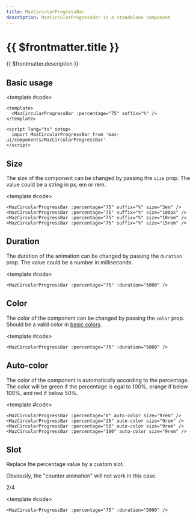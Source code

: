 ```yaml
---
title: MazCircularProgressBar
description: MazCircularProgressBar is a standalone component
---
```


# {{ $frontmatter.title }}

{{ $frontmatter.description }}

<!--@include: ./../.vitepress/mixins/getting-started.md-->

## Basic usage

<ComponentDemo>
  <MazCircularProgressBar :percentage="75" suffix="%" />

  <template #code>

  ```vue
  <template>
    <MazCircularProgressBar :percentage="75" suffix="%" />
  </template>

  <script lang="ts" setup>
    import MazCircularProgressBar from 'maz-ui/components/MazCircularProgressBar'
  </script>
  ```

  </template>
</ComponentDemo>

## Size

The size of the component can be changed by passing the `size` prop. The value could be a string in px, em or rem.

<ComponentDemo>
  <div class="maz-flex maz-gap-3 maz-flex-wrap maz-items-center">
    <MazCircularProgressBar :percentage="75" suffix="%" size="3em" />
    <MazCircularProgressBar :percentage="75" suffix="%" size="100px" />
    <MazCircularProgressBar :percentage="75" suffix="%" size="10rem" />
    <MazCircularProgressBar :percentage="75" suffix="%" size="15rem" />
  </div>

  <template #code>

  ```vue
  <MazCircularProgressBar :percentage="75" suffix="%" size="3em" />
  <MazCircularProgressBar :percentage="75" suffix="%" size="100px" />
  <MazCircularProgressBar :percentage="75" suffix="%" size="10rem" />
  <MazCircularProgressBar :percentage="75" suffix="%" size="15rem" />
  ```

  </template>
</ComponentDemo>

## Duration

The duration of the animation can be changed by passing the `duration` prop. The value could be a number in milliseconds.

<ComponentDemo>
  <MazCircularProgressBar :percentage="75" :duration="5000" />

  <template #code>

  ```vue
  <MazCircularProgressBar :percentage="75" :duration="5000" />
  ```

  </template>
</ComponentDemo>

## Color

The color of the component can be changed by passing the `color` prop. Should be a valid color in [basic colors](./../guide/colors.md).

<ComponentDemo>
  <div class="maz-flex maz-gap-3 maz-flex-wrap maz-items-center">
    <MazCircularProgressBar :percentage="75" color="primary" />
    <MazCircularProgressBar :percentage="75" color="secondary" />
    <MazCircularProgressBar :percentage="75" color="info" />
    <MazCircularProgressBar :percentage="75" color="success" />
    <MazCircularProgressBar :percentage="75" color="warning" />
    <MazCircularProgressBar :percentage="75" color="danger" />
  </div>

  <template #code>

  ```vue
  <MazCircularProgressBar :percentage="75" :duration="5000" />
  ```

  </template>
</ComponentDemo>

## Auto-color

The color of the component is automatically according to the percentage. The color will be green if the percentage is egal to 100%, orange if below 100%, and red if below 50%.

<ComponentDemo>
  <div class="maz-flex maz-gap-3 maz-flex-wrap maz-items-center">
    <MazCircularProgressBar :percentage="0" auto-color size="9rem" />
    <MazCircularProgressBar :percentage="25" auto-color size="9rem" />
    <MazCircularProgressBar :percentage="50" auto-color size="9rem" />
    <MazCircularProgressBar :percentage="100" auto-color size="9rem" />
  </div>

  <template #code>

  ```vue
  <MazCircularProgressBar :percentage="0" auto-color size="9rem" />
  <MazCircularProgressBar :percentage="25" auto-color size="9rem" />
  <MazCircularProgressBar :percentage="50" auto-color size="9rem" />
  <MazCircularProgressBar :percentage="100" auto-color size="9rem" />
  ```

  </template>
</ComponentDemo>

## Slot

Replace the percentage value by a custom slot.

Obviously, the "counter animation" will not work in this case.

<ComponentDemo>
  <div class="maz-flex maz-gap-3 maz-flex-wrap maz-items-center">
    <MazCircularProgressBar :percentage="50">
      2/4
    </MazCircularProgressBar>
  </div>

  <template #code>

  ```vue
  <MazCircularProgressBar :percentage="75" :duration="5000" />
  ```

  </template>
</ComponentDemo>

<!--@include: ./../.vitepress/generated-docs/maz-circular-progress-bar.doc.md-->
